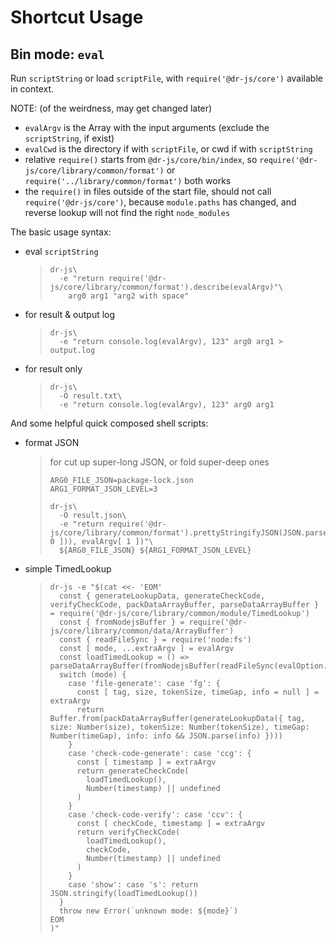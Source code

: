 # Shortcut Usage


## Bin mode: `eval`

Run `scriptString` or load `scriptFile`, with `require('@dr-js/core')` available in context.

NOTE: (of the weirdness, may get changed later)
- `evalArgv` is the Array with the input arguments (exclude the `scriptString`, if exist)
- `evalCwd` is the directory if with `scriptFile`, or cwd if with `scriptString`
- relative `require()` starts from `@dr-js/core/bin/index`,
   so `require('@dr-js/core/library/common/format')` or `require('../library/common/format')` both works
- the `require()` in files outside of the start file,
   should not call `require('@dr-js/core')`,
   because `module.paths` has changed, and reverse lookup will not find the right `node_modules`

The basic usage syntax:

- eval `scriptString`
  > ```shell script
  > dr-js\
  >   -e "return require('@dr-js/core/library/common/format').describe(evalArgv)"\
  >     arg0 arg1 "arg2 with space"
  > ```
- for result & output log
  > ```shell script
  > dr-js\
  >   -e "return console.log(evalArgv), 123" arg0 arg1 > output.log
  > ```
- for result only
  > ```shell script
  > dr-js\
  >   -O result.txt\
  >   -e "return console.log(evalArgv), 123" arg0 arg1
  > ```

And some helpful quick composed shell scripts:

- format JSON
  > for cut up super-long JSON, or fold super-deep ones
  > ```shell script
  > ARG0_FILE_JSON=package-lock.json
  > ARG1_FORMAT_JSON_LEVEL=3
  > 
  > dr-js\
  >   -O result.json\
  >   -e "return require('@dr-js/core/library/common/format').prettyStringifyJSON(JSON.parse(require('node:fs').readFileSync(evalArgv[ 0 ])), evalArgv[ 1 ])"\
  >   ${ARG0_FILE_JSON} ${ARG1_FORMAT_JSON_LEVEL}
  > ```

- simple TimedLookup
  > ```shell script
  > dr-js -e "$(cat <<- 'EOM'
  >   const { generateLookupData, generateCheckCode, verifyCheckCode, packDataArrayBuffer, parseDataArrayBuffer } = require('@dr-js/core/library/common/module/TimedLookup')
  >   const { fromNodejsBuffer } = require('@dr-js/core/library/common/data/ArrayBuffer')
  >   const { readFileSync } = require('node:fs')
  >   const [ mode, ...extraArgv ] = evalArgv
  >   const loadTimedLookup = () => parseDataArrayBuffer(fromNodejsBuffer(readFileSync(evalOption.getFirst('root'))))
  >   switch (mode) {
  >     case 'file-generate': case 'fg': {
  >       const [ tag, size, tokenSize, timeGap, info = null ] = extraArgv
  >       return Buffer.from(packDataArrayBuffer(generateLookupData({ tag, size: Number(size), tokenSize: Number(tokenSize), timeGap: Number(timeGap), info: info && JSON.parse(info) })))
  >     }
  >     case 'check-code-generate': case 'ccg': {
  >       const [ timestamp ] = extraArgv
  >       return generateCheckCode(
  >         loadTimedLookup(),
  >         Number(timestamp) || undefined
  >       )
  >     }
  >     case 'check-code-verify': case 'ccv': {
  >       const [ checkCode, timestamp ] = extraArgv
  >       return verifyCheckCode(
  >         loadTimedLookup(),
  >         checkCode,
  >         Number(timestamp) || undefined
  >       )
  >     }
  >     case 'show': case 's': return JSON.stringify(loadTimedLookup())
  >   }
  >   throw new Error(`unknown mode: ${mode}`)
  > EOM
  > )"
  > ```
